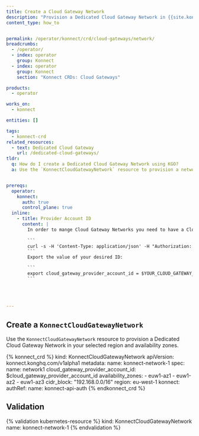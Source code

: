 ```yaml
---
title: Create a Cloud Gateway Network
description: "Provision a Dedicated Cloud Gateway Network in {{site.konnect_short_name}} using the `KonnectCloudGatewayNetwork` CRD."
content_type: how_to


permalink: /operator/konnect/crd/cloud-gateways/network/
breadcrumbs:
  - /operator/
  - index: operator
    group: Konnect
  - index: operator
    group: Konnect
    section: "Konnect CRDs: Cloud Gateways"

products:
  - operator

works_on:
  - konnect

entities: []

tags:
  - konnect-crd
related_resources:
  - text: Dedicated Cloud Gateway
    url: /dedicated-cloud-gateways/
tldr:
  q: How do I create a Dedicated Cloud Gateway Network using KGO?
  a: Use the `KonnectCloudGatewayNetwork` resource to provision a network and monitor provisioning status in {{site.konnect_short_name}}.


prereqs:
  operator:
    konnect:
      auth: true
      control_plane: true
  inline: 
    - title: Provider Account ID
      content: |
        In order to mange Cloud Gateway Networks you need to have a Cloud Gateway Provider Account associated with your {{site.konnect_short_name}} account. You can obtain the ID to your provider account using the [Cloud Gateways API](/api/konnect/cloud-gateways/v2/#/operations/list-provider-accounts). 
        
        ```
        curl -s -H 'Content-Type: application/json' -H "Authorization: Bearer $KONNECT_TOKEN" -XGET https://global.api.konghq.com/v2/cloud-gateways/provider-accounts | jq
        ```
        Export the value of your desired ID: 

        ```
        export cloud_gateway_provider_account_id = $YOUR_CLOUD_GATEWAY_PROVIDER_ID
        ```
  
        
        

---
```


## Create a `KonnectCloudGatewayNetwork`

Use the `KonnectCloudGatewayNetwork` resource to provision a Dedicated Cloud Gateway Network in your selected region and availability zones.


<!-- vale off -->
{% konnect_crd %}
kind: KonnectCloudGatewayNetwork
apiVersion: konnect.konghq.com/v1alpha1
metadata:
  name: konnect-network-1
spec:
  name: network1
  cloud_gateway_provider_account_id: $cloud_gateway_provider_account_id
  availability_zones:
    - euw1-az1
    - euw1-az2
    - euw1-az3
  cidr_block: "192.168.0.0/16"
  region: eu-west-1
  konnect:
    authRef:
      name: konnect-api-auth
{% endkonnect_crd %}
<!-- vale on -->


## Validation
{% validation kubernetes-resource %}
kind: KonnectCloudGatewayNetwork
name: konnect-network-1
{% endvalidation %}